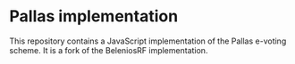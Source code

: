 # Pallas implementation

This repository contains a JavaScript implementation of the Pallas e-voting
scheme. It is a fork of the BeleniosRF implementation.
